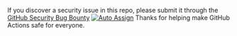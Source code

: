 If you discover a security issue in this repo, please submit it through the [GitHub Security Bug Bounty](https://hackerone.com/github)
[![Auto Assign](https://github.com/Aein-Bagheri/demo-repository/actions/workflows/auto-assign.yml/badge.svg)](https://github.com/Aein-Bagheri/demo-repository/actions/workflows/auto-assign.yml)
Thanks for helping make GitHub Actions safe for everyone.

